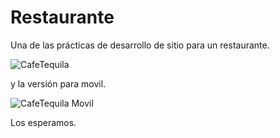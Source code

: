 # Restaurante
Una de las prácticas de desarrollo de sitio para un restaurante.

![CafeTequila](https://user-images.githubusercontent.com/51276791/213075990-5957a141-c756-477e-a4c3-a8e88e44b990.png)

y la versión para movil.

![CafeTequila Movil](https://user-images.githubusercontent.com/51276791/213076714-ebdd28d4-26da-473f-b4b4-3a4b8a8908dd.png)

Los esperamos.
